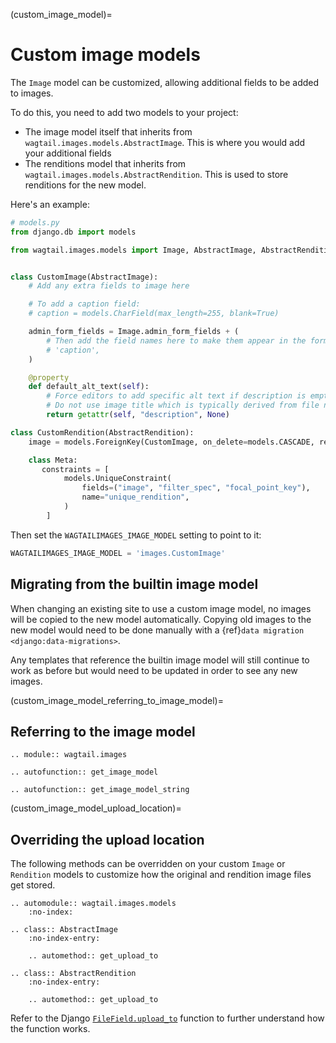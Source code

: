 (custom_image_model)=

# Custom image models

The `Image` model can be customized, allowing additional fields to be added
to images.

To do this, you need to add two models to your project:

-   The image model itself that inherits from `wagtail.images.models.AbstractImage`. This is where you would add your additional fields
-   The renditions model that inherits from `wagtail.images.models.AbstractRendition`. This is used to store renditions for the new model.

Here's an example:

```python
# models.py
from django.db import models

from wagtail.images.models import Image, AbstractImage, AbstractRendition


class CustomImage(AbstractImage):
    # Add any extra fields to image here

    # To add a caption field:
    # caption = models.CharField(max_length=255, blank=True)

    admin_form_fields = Image.admin_form_fields + (
        # Then add the field names here to make them appear in the form:
        # 'caption',
    )

    @property
    def default_alt_text(self):
        # Force editors to add specific alt text if description is empty.
        # Do not use image title which is typically derived from file name.
        return getattr(self, "description", None)

class CustomRendition(AbstractRendition):
    image = models.ForeignKey(CustomImage, on_delete=models.CASCADE, related_name='renditions')

    class Meta:
       constraints = [
            models.UniqueConstraint(
                fields=("image", "filter_spec", "focal_point_key"),
                name="unique_rendition",
            )
        ]
```

Then set the `WAGTAILIMAGES_IMAGE_MODEL` setting to point to it:

```python
WAGTAILIMAGES_IMAGE_MODEL = 'images.CustomImage'
```

## Migrating from the builtin image model

When changing an existing site to use a custom image model, no images will
be copied to the new model automatically. Copying old images to the new
model would need to be done manually with a
{ref}`data migration <django:data-migrations>`.

Any templates that reference the builtin image model will still continue to
work as before but would need to be updated in order to see any new images.

(custom_image_model_referring_to_image_model)=

## Referring to the image model

```{eval-rst}
.. module:: wagtail.images

.. autofunction:: get_image_model

.. autofunction:: get_image_model_string
```

(custom_image_model_upload_location)=

## Overriding the upload location

The following methods can be overridden on your custom `Image` or `Rendition` models to customize how the original and rendition image files get stored.

```{eval-rst}
.. automodule:: wagtail.images.models
    :no-index:

.. class:: AbstractImage
    :no-index-entry:

    .. automethod:: get_upload_to

.. class:: AbstractRendition
    :no-index-entry:

    .. automethod:: get_upload_to
```

Refer to the Django [`FileField.upload_to`](django.db.models.FileField.upload_to) function to further understand how the function works.
